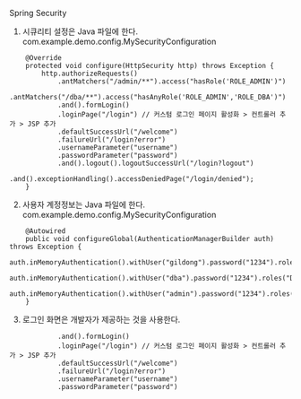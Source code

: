 Spring Security

1. 시큐리티 설정은 Java 파일에 한다.
com.example.demo.config.MySecurityConfiguration

```
	@Override
	protected void configure(HttpSecurity http) throws Exception {
		http.authorizeRequests()
			.antMatchers("/admin/**").access("hasRole('ROLE_ADMIN')")
			.antMatchers("/dba/**").access("hasAnyRole('ROLE_ADMIN','ROLE_DBA')")
			.and().formLogin() 
			.loginPage("/login") // 커스텀 로그인 페이지 활성화 > 컨트롤러 추가 > JSP 추가
			.defaultSuccessUrl("/welcome")
			.failureUrl("/login?error")
			.usernameParameter("username")
			.passwordParameter("password")
			.and().logout().logoutSuccessUrl("/login?logout")
			.and().exceptionHandling().accessDeniedPage("/login/denied");
	}
```

2. 사용자 계정정보는 Java 파일에 한다.
com.example.demo.config.MySecurityConfiguration

```
	@Autowired
	public void configureGlobal(AuthenticationManagerBuilder auth) throws Exception {
		auth.inMemoryAuthentication().withUser("gildong").password("1234").roles("USER");
		auth.inMemoryAuthentication().withUser("dba").password("1234").roles("DBA","USER");
		auth.inMemoryAuthentication().withUser("admin").password("1234").roles("ADMIN","DBA","USER");
	}
```

3. 로그인 화면은 개발자가 제공하는 것을 사용한다.

```
			.and().formLogin() 
			.loginPage("/login") // 커스텀 로그인 페이지 활성화 > 컨트롤러 추가 > JSP 추가
			.defaultSuccessUrl("/welcome")
			.failureUrl("/login?error")
			.usernameParameter("username")
			.passwordParameter("password")
```
